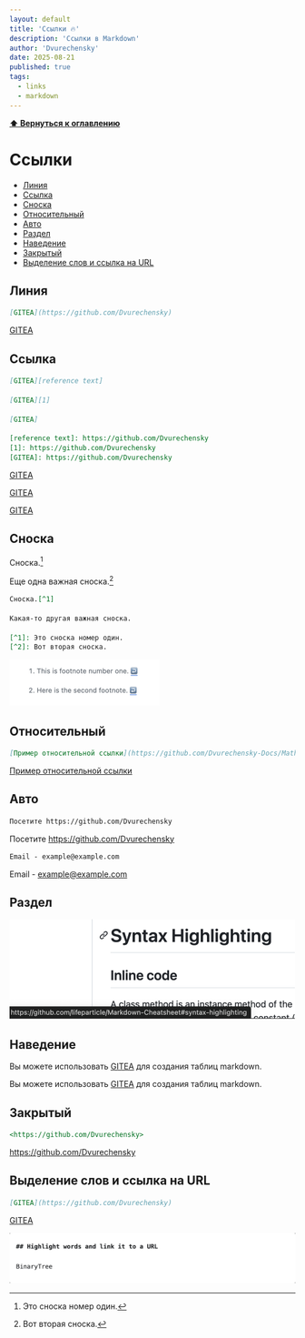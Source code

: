 ```yaml
---
layout: default
title: 'Ссылки 🔥'
description: 'Ссылки в Markdown'
author: 'Dvurechensky'
date: 2025-08-21
published: true
tags:
  - links
  - markdown
---
```


**[⬆ Вернуться к оглавлению](../index.md)**

# Ссылки

- [Линия](#линия)
- [Ссылка](#ссылка)
- [Сноска](#сноска)
- [Относительный](#относительный)
- [Авто](#авто)
- [Раздел](#раздел)
- [Наведение](#наведение)
- [Закрытый](#закрытый)
- [Выделение слов и ссылка на URL](#выделение-слов-и-ссылка-на-url)

## Линия

```md
[GITEA](https://github.com/Dvurechensky)
```

[GITEA](https://github.com/Dvurechensky)

## Ссылка

```md
[GITEA][reference text]

[GITEA][1]

[GITEA]

[reference text]: https://github.com/Dvurechensky
[1]: https://github.com/Dvurechensky
[GITEA]: https://github.com/Dvurechensky
```

[GITEA][reference text]

[GITEA][1]

[GITEA]

[reference text]: https://github.com/Dvurechensky
[1]: https://github.com/Dvurechensky
[GITEA]: https://github.com/Dvurechensky

## Сноска

Сноска.[^1]

Еще одна важная сноска.[^2]

[^1]: Это сноска номер один.
[^2]: Вот вторая сноска.

```md
Сноска.[^1]

Какая-то другая важная сноска.

[^1]: Это сноска номер один.
[^2]: Вот вторая сноска.
```

<img width="264" alt="Screen Shot 2024-02-06 at 8 23 52 pm" src="https://raw.githubusercontent.com/dvurechensky-docs/GeneralDocsMarkdown/main/MEDIA/i2.png">

## Относительный

```md
[Пример относительной ссылки](https://github.com/Dvurechensky-Docs/MathJaxColorsMarkdown)
```

[Пример относительной ссылки](https://github.com/Dvurechensky-Docs/MathJaxColorsMarkdown)

## Авто

```md
Посетите https://github.com/Dvurechensky
```

Посетите https://github.com/Dvurechensky

```md
Email - example@example.com
```

Email - example@example.com

## Раздел

<img width="503" alt="Screen Shot 2024-02-04 at 12 49 07 pm" src="https://raw.githubusercontent.com/dvurechensky-docs/GeneralDocsMarkdown/main/MEDIA/i9.png">

## Наведение

Вы можете использовать [GITEA](https://github.com/Dvurechensky 'Набор инструментов для повышения производительности разработчиков, призванных помочь вам сэкономить время') для создания таблиц markdown.

Вы можете использовать [GITEA](## 'Набор инструментов для повышения производительности разработчиков, призванных помочь вам сэкономить время') для создания таблиц markdown.

## Закрытый

```md
<https://github.com/Dvurechensky>
```

<https://github.com/Dvurechensky>

## Выделение слов и ссылка на URL

```md
[GITEA](https://github.com/Dvurechensky)
```

[GITEA](https://github.com/Dvurechensky)

![Jun-15-2024 09-55-51](https://raw.githubusercontent.com/dvurechensky-docs/GeneralDocsMarkdown/main/MEDIA/g2.gif)
